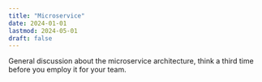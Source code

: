 ```yaml
---
title: "Microservice"
date: 2024-01-01
lastmod: 2024-05-01
draft: false
---
```


General discussion about the microservice architecture, think a third time before you employ it for your team.
